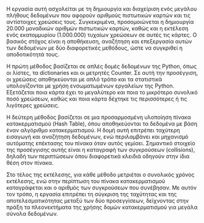 Η εργασία αυτή ασχολείται με τη δημιουργία και διαχείριση ενός μεγάλου πλήθους δεδομένων που αφορούν αριθμούς πιστωτικών καρτών και τις αντίστοιχες χρεώσεις τους. Συγκεκριμένα, προσομοιώνεται η δημιουργία 20.000 μοναδικών αριθμών πιστωτικών καρτών, καθώς και η εκτέλεση ενός εκατομμυρίου (1.000.000) τυχαίων χρεώσεων σε αυτές τις κάρτες. Ο βασικός στόχος είναι η αποθήκευση, αναζήτηση και επεξεργασία αυτών των δεδομένων με δύο διαφορετικές μεθόδους, ώστε να συγκριθεί η αποδοτικότητά τους.

Η πρώτη μέθοδος βασίζεται σε απλές δομές δεδομένων της Python, όπως οι λίστες, τα dictionaries και οι μετρητές Counter. Σε αυτή την προσέγγιση, οι χρεώσεις αποθηκεύονται με απλό τρόπο και τα στατιστικά υπολογίζονται με χρήση ενσωματωμένων εργαλείων της Python. Εξετάζεται ποια κάρτα έχει το μεγαλύτερο και ποια το μικρότερο συνολικό ποσό χρεώσεων, καθώς και ποια κάρτα δέχτηκε τις περισσότερες ή τις λιγότερες χρεώσεις.

Η δεύτερη μέθοδος βασίζεται σε μια προσαρμοσμένη υλοποίηση πίνακα κατακερματισμού (Hash Table), όπου αποθηκεύονται τα δεδομένα με βάση έναν αλγόριθμο κατακερματισμού. Η δομή αυτή επιτρέπει ταχύτερη εισαγωγή και αναζήτηση δεδομένων, ενώ περιλαμβάνει και μηχανισμό αυτόματης επέκτασης του πίνακα όταν αυτός γεμίσει. Σημαντικό στοιχείο της προσέγγισης αυτής είναι η καταγραφή των συγκρούσεων (collisions), δηλαδή των περιπτώσεων όπου διαφορετικά κλειδιά οδηγούν στην ίδια θέση στον πίνακα.

Στο τέλος της εκτέλεσης, για κάθε μέθοδο μετριέται ο συνολικός χρόνος εκτέλεσης, ενώ στην περίπτωση του πίνακα κατακερματισμού καταγράφεται και ο αριθμός των συγκρούσεων που συνέβησαν. Με αυτόν τον τρόπο, η εργασία επιτρέπει τη σύγκριση της ταχύτητας και της αποτελεσματικότητας μεταξύ των δύο προσεγγίσεων, δείχνοντας στην πράξη τα πλεονεκτήματα της χρήσης δομών κατακερματισμού για μεγάλα σύνολα δεδομένων.
